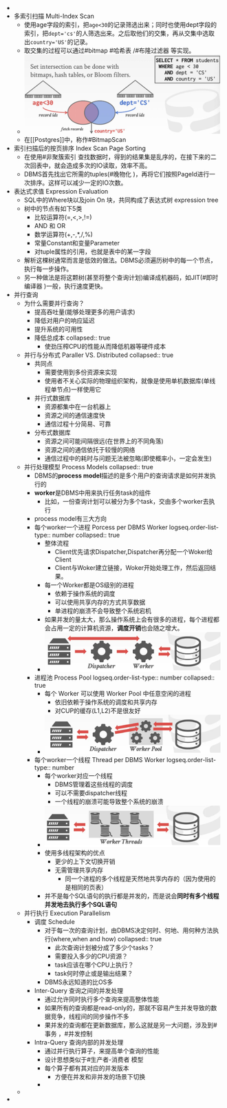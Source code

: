 -
- 多索引扫描 Multi-Index Scan
	- 使用age字段的索引，把`age<30`的记录筛选出来；同时也使用dept字段的索引，把`dept='cs'`的人筛选出来。之后取他们的交集，再从交集中选取出`country='US'`的记录。
	- 取交集的过程可以通过#bitmap #哈希表 /#布隆过滤器 等实现。
	- ![image.png](../assets/image_1716704683516_0.png)
	- 在[[Postgres]]中，称作#BitmapScan
- 索引扫描后的按页排序 Index Scan Page Sorting
	- 在使用#非聚簇索引 查找数据时，得到的结果集是乱序的，在接下来的二次回表中，就会造成多次的IO读取，效率不高。
	- DBMS首先找出它所需的tuples(#晚物化 )，再将它们按照PageId进行一次排序。这样可以减少一定的IO次数。
- 表达式求值 Expression Evaluation
	- SQL中的Where块以及join On 块，共同构成了表达式树 expression tree
	- 树中的节点有如下5类
		- 比较运算符(=,<,>,!=)
		- AND 和 OR
		- 数学运算符(+,-,*,/,%)
		- 常量Constant和变量Parameter
		- 对tuple属性的引用，也就是表中的某一字段
	- 解析这棵树通常而言是低效的做法。DBMS必须遍历树中的每一个节点，执行每一步操作。
	- 另一种做法是将这颗树(甚至将整个查询计划)编译成机器码，如JIT(#即时编译器 )一般，执行速度更快。
- 并行查询
	- 为什么需要并行查询？
		- 提高吞吐量(能够处理更多的用户请求)
		- 降低对用户的响应延迟
		- 提升系统的可用性
		- 降低总成本
		  collapsed:: true
			- 使劲压榨CPU的性能从而降低机器等硬件成本
	- 并行与分布式 Paraller VS. Distributed
	  collapsed:: true
		- 共同点
			- 需要使用到多份资源来实现
			- 使用者不关心实际的物理组织架构，就像是使用单机数据库(单线程单节点)一样使用它
		- 并行式数据库
			- 资源都集中在一台机器上
			- 资源之间的通信速度快
			- 通信过程十分简易、可靠
		- 分布式数据库
			- 资源之间可能间隔很远(在世界上的不同角落)
			- 资源之间的通信依托于较慢的网络
			- 通信过程中的耗时与问题无法被忽略(即使概率小，一定会发生)
	- 并行处理模型 Process Models
	  collapsed:: true
		- DBMS的**process model**描述的是多个用户的查询请求是如何并发执行的
		- **worker**是DBMS中用来执行任务task的组件
			- 比如，一份查询计划可以被分为多个task，交由多个worker去执行
		- process model有三大方向
		- 每个worker一个进程 Porcess per DBMS Worker
		  logseq.order-list-type:: number
		  collapsed:: true
			- 整体流程
				- Client优先请求Dispatcher,Dispatcher再分配一个Woker给Client
				- Client与Woker建立链接，Woker开始处理工作，然后返回结果。
			- 每一个Worker都是OS级别的进程
				- 依赖于操作系统的调度
				- 可以使用共享内存的方式共享数据
				- 单进程的崩溃不会导致整个系统宕机
			- 如果并发的量太大，那么操作系统上会有很多的进程，每个进程都会占用一定的计算机资源，**调度开销**也会随之增大。
			- ![image.png](../assets/image_1716710618190_0.png)
		- 进程池 Process Pool
		  logseq.order-list-type:: number
		  collapsed:: true
			- 每个 Worker 可以使用 Worker Pool 中任意空闲的进程
				- 依旧依赖于操作系统的调度和共享内存
				- 对CUP的缓存(L1,L2)不是很友好
			- ![image.png](../assets/image_1716711111317_0.png)
		- 每个worker一个线程 Thread per DBMS Worker
		  logseq.order-list-type:: number
			- 每个worker对应一个线程
				- DBMS管理着这些线程的调度
				- 可以不需要dispatcher线程
				- 一个线程的崩溃可能导致整个系统的崩溃
			- ![image.png](../assets/image_1716711536585_0.png)
			- 使用多线程架构的优点
				- 更少的上下文切换开销
				- 无需管理共享内存
					- 同一个进程的多个线程是天然地共享内存的（因为使用的是相同的页表）
			- 并不是每个SQL语句的执行都是并发的，而是说会**同时有多个线程并发地去执行多个SQL语句**
	- 并行执行 Execution Parallelism
		- 调度 Schedule
			- 对于每一次的查询计划，由DBMS决定何时、何地、用何种方法执行(where,when and how)
			  collapsed:: true
				- 此次查询计划被分成了多少个tasks？
				- 需要投入多少的CPU资源？
				- task应该在哪个CPU上执行？
				- task何时停止或是输出结果？
			- DBMS永远知道的比OS多
		- Inter-Query 查询之间的并发处理
			- 通过允许同时执行多个查询来提高整体性能
			- 如果所有的查询都是read-only的，那就不容易产生并发导致的数据竞争，线程间的同步操作不多
			- 果并发的查询都在更新数据库，那么这就是另一大问题，涉及到#事务 ，#并发控制
		- Intra-Query 查询内部的并发处理
			- 通过并行执行算子，来提高单个查询的性能
			- 设计思想类似于#生产者-消费者 模型
			- 每个算子都有其对应的并发版本
				- 方便在并发和非并发的场景下切换
			-
	-
-